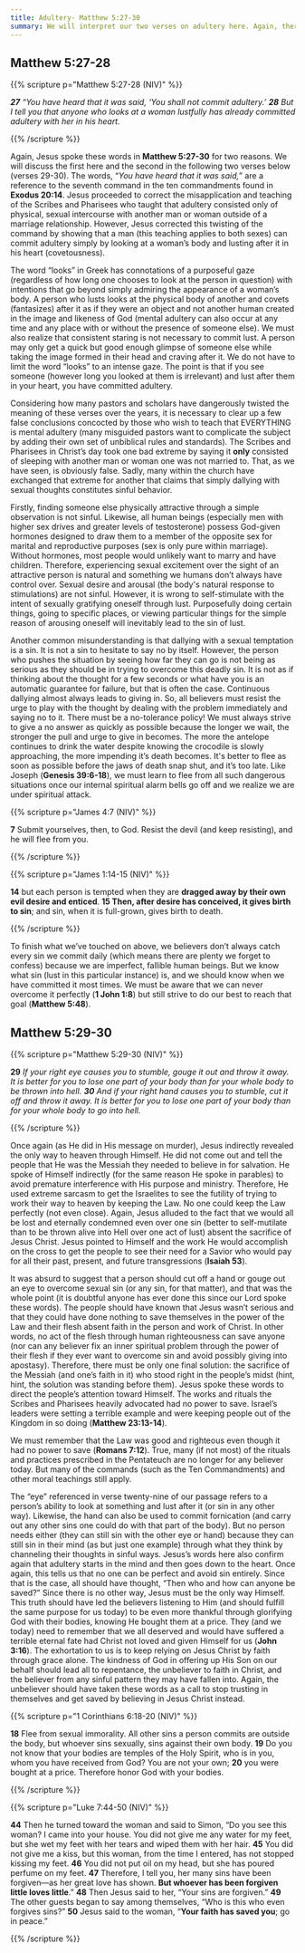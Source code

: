 ```yaml
---
title: Adultery- Matthew 5:27-30 
summary: We will interpret our two verses on adultery here. Again, there is more meaning and purpose behind this passage (much like most of the sermon on the mount) then what appears on the surface.
---
```


## **Matthew 5:27-28** 

{{% scripture p="Matthew 5:27-28 (NIV)" %}} 

***27*** *“You have heard that it was said, ‘You shall not commit adultery.’* ***28** But I tell you that anyone who looks at a woman lustfully has already committed adultery with her in his heart.* 

{{% /scripture %}} 

Again, Jesus spoke these words in **Matthew 5:27-30** for two reasons. We will discuss the first here and the second in the following two verses below (verses 29-30). The words, “*You have heard that it was said,*” are a reference to the seventh command in the ten commandments found in **Exodus 20:14**. Jesus proceeded to correct the misapplication and teaching of the Scribes and Pharisees who taught that adultery consisted only of physical, sexual intercourse with another man or woman outside of a marriage relationship. However, Jesus corrected this twisting of the command by showing that a man (this teaching applies to both sexes) can commit adultery simply by looking at a woman’s body and lusting after it in his heart (covetousness). 

The word “looks” in Greek has connotations of a purposeful gaze (regardless of how long one chooses to look at the person in question) with intentions that go beyond simply admiring the appearance of a woman’s body. A person who lusts looks at the physical body of another and covets (fantasizes) after it as if they were an object and not another human created in the image and likeness of God (mental adultery can also occur at any time and any place with or without the presence of someone else). We must also realize that consistent staring is not necessary to commit lust. A person may only get a quick but good enough glimpse of someone else while taking the image formed in their head and craving after it. We do not have to limit the word “looks” to an intense gaze. The point is that if you see someone (however long you looked at them is irrelevant) and lust after them in your heart, you have committed adultery. 

Considering how many pastors and scholars have dangerously twisted the meaning of these verses over the years, it is necessary to clear up a few false conclusions concocted by those who wish to teach that EVERYTHING is mental adultery (many misguided pastors want to complicate the subject by adding their own set of unbiblical rules and standards). The Scribes and Pharisees in Christ’s day took one bad extreme by saying it **only** consisted of sleeping with another man or woman one was not married to. That, as we have seen, is obviously false. Sadly, many within the church have exchanged that extreme for another that claims that simply dallying with sexual thoughts constitutes sinful behavior. 

Firstly, finding someone else physically attractive through a simple observation is not sinful. Likewise, all human beings (especially men with higher sex drives and greater levels of testosterone) possess God-given hormones designed to draw them to a member of the opposite sex for marital and reproductive purposes (sex is only pure within marriage). Without hormones, most people would unlikely want to marry and have children. Therefore, experiencing sexual excitement over the sight of an attractive person is natural and something we humans don’t always have control over. Sexual desire and arousal (the body's natural response to stimulations) are not sinful. However, it is wrong to self-stimulate with the intent of sexually gratifying oneself through lust. Purposefully doing certain things, going to specific places, or viewing particular things for the simple reason of arousing oneself will inevitably lead to the sin of lust. 

Another common misunderstanding is that dallying with a sexual temptation is a sin. It is not a sin to hesitate to say no by itself. However, the person who pushes the situation by seeing how far they can go is not being as serious as they should be in trying to overcome this deadly sin. It is not as if thinking about the thought for a few seconds or what have you is an automatic guarantee for failure, but that is often the case. Continuous dallying almost always leads to giving in. So, all believers must resist the urge to play with the thought by dealing with the problem immediately and saying no to it. There must be a no-tolerance policy! We must always strive to give a no answer as quickly as possible because the longer we wait, the stronger the pull and urge to give in becomes. The more the antelope continues to drink the water despite knowing the crocodile is slowly approaching, the more impending it’s death becomes. It's better to flee as soon as possible before the jaws of death snap shut, and it’s too late. Like Joseph (**Genesis 39:6-18**), we must learn to flee from all such dangerous situations once our internal spiritual alarm bells go off and we realize we are under spiritual attack. 

{{% scripture p="James 4:7 (NIV)" %}} 

**7** Submit yourselves, then, to God. Resist the devil (and keep resisting), and he will flee from you.                                                                     

{{% /scripture %}}  

{{% scripture p="James 1:14-15 (NIV)" %}} 

**14** but each person is tempted when they are **dragged away by their own evil desire and enticed**. **15 Then, after desire has conceived, it gives birth to sin**; and sin, when it is full-grown, gives birth to death.                                                     

{{% /scripture %}}  

To finish what we’ve touched on above, we believers don’t always catch every sin we commit daily (which means there are plenty we forget to confess) because we are imperfect, fallible human beings. But we know what sin (lust in this particular instance) is, and we should know when we have committed it most times. We must be aware that we can never overcome it perfectly (**1 John 1:8**) but still strive to do our best to reach that goal (**Matthew 5:48**). 

## **Matthew 5:29-30**

{{% scripture p="Matthew 5:29-30 (NIV)" %}} 

**29** *If your right eye causes you to stumble, gouge it out and throw it away. It is better for you to lose one part of your body than for your whole body to be thrown into hell.* ***30** And if your right hand causes you to stumble, cut it off and throw it away. It is better for you to lose one part of your body than for your whole body to go into hell.* 

{{% /scripture %}}   

Once again (as He did in His message on murder), Jesus indirectly revealed the only way to heaven through Himself. He did not come out and tell the people that He was the Messiah they needed to believe in for salvation. He spoke of Himself indirectly (for the same reason He spoke in parables) to avoid premature interference with His purpose and ministry. Therefore, He used extreme sarcasm to get the Israelites to see the futility of trying to work their way to heaven by keeping the Law. No one could keep the Law perfectly (not even close). Again, Jesus alluded to the fact that we would all be lost and eternally condemned even over one sin (better to self-mutilate than to be thrown alive into Hell over one act of lust) absent the sacrifice of Jesus Christ. Jesus pointed to Himself and the work He would accomplish on the cross to get the people to see their need for a Savior who would pay for all their past, present, and future transgressions (**Isaiah 53**). 

It was absurd to suggest that a person should cut off a hand or gouge out an eye to overcome sexual sin (or any sin, for that matter), and that was the whole point (it is doubtful anyone has ever done this since our Lord spoke these words). The people should have known that Jesus wasn’t serious and that they could have done nothing to save themselves in the power of the Law and their flesh absent faith in the person and work of Christ. In other words, no act of the flesh through human righteousness can save anyone (nor can any believer fix an inner spiritual problem through the power of their flesh if they ever want to overcome sin and avoid possibly giving into apostasy). Therefore, there must be only one final solution: the sacrifice of the Messiah (and one’s faith in it) who stood right in the people’s midst (hint, hint, the solution was standing before them). Jesus spoke these words to direct the people’s attention toward Himself. The works and rituals the Scribes and Pharisees heavily advocated had no power to save. Israel’s leaders were setting a terrible example and were keeping people out of the Kingdom in so doing (**Matthew 23:13-14**). 

We must remember that the Law was good and righteous even though it had no power to save (**Romans 7:12**). True, many (if not most) of the rituals and practices prescribed in the Pentateuch are no longer for any believer today. But many of the commands (such as the Ten Commandments) and other moral teachings still apply. 

The “eye” referenced in verse twenty-nine of our passage refers to a person’s ability to look at something and lust after it (or sin in any other way). Likewise, the hand can also be used to commit fornication (and carry out any other sins one could do with that part of the body). But no person needs either (they can still sin with the other eye or hand) because they can still sin in their mind (as but just one example) through what they think by channeling their thoughts in sinful ways. Jesus’s words here also confirm again that adultery starts in the mind and then goes down to the heart. Once again, this tells us that no one can be perfect and avoid sin entirely. Since that is the case, all should have thought, “Then who and how can anyone be saved?” Since there is no other way, Jesus must be the only way Himself. This truth should have led the believers listening to Him (and should fulfill the same purpose for us today) to be even more thankful through glorifying God with their bodies, knowing He bought them at a price. They (and we today) need to remember that we all deserved and would have suffered a terrible eternal fate had Christ not loved and given Himself for us (**John 3:16**).  The exhortation to us is to keep relying on Jesus Christ by faith through grace alone. The kindness of God in offering up His Son on our behalf should lead all to repentance, the unbeliever to faith in Christ, and the believer from any sinful pattern they may have fallen into. Again, the unbeliever should have taken these words as a call to stop trusting in themselves and get saved by believing in Jesus Christ instead. 

{{% scripture p="1 Corinthians 6:18-20 (NIV)" %}} 

**18** Flee from sexual immorality. All other sins a person commits are outside the body, but whoever sins sexually, sins against their own body. **19** Do you not know that your bodies are temples of the Holy Spirit, who is in you, whom you have received from God? You are not your own; **20** you were bought at a price. Therefore honor God with your bodies.                                                                            

{{% /scripture %}}   

{{% scripture p="Luke 7:44-50 (NIV)" %}} 

**44** Then he turned toward the woman and said to Simon, “Do you see this woman? I came into your house. You did not give me any water for my feet, but she wet my feet with her tears and wiped them with her hair. **45** You did not give me a kiss, but this woman, from the time I entered, has not stopped kissing my feet. **46** You did not put oil on my head, but she has poured perfume on my feet. **47** Therefore, I tell you, her many sins have been forgiven—as her great love has shown. **But whoever has been forgiven little loves little**.” **48** Then Jesus said to her, “Your sins are forgiven.” **49** The other guests began to say among themselves, “Who is this who even forgives sins?” **50** Jesus said to the woman, “**Your faith has saved you**; go in peace.”               

{{% /scripture %}}   